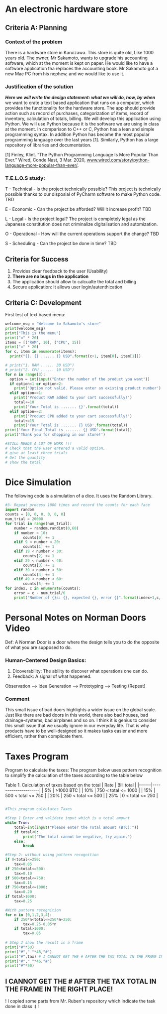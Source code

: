 # An electronic hardware store

## Criteria A: Planning 

### Context of the problem
There is a hardware store in Karuizawa. This store is quite old, Like 1000 years old. The owner, Mr Sakamoto, wants to upgrade his accounting software, which at the moment is kept on paper. He would like to have a software application tha replaces the accounting book. Mr Sakamoto got a new Mac PC from his nephew, and we would like to use it.

### Justification of the solution
***Here we will write the design statement: what we will do, how, by when***
we want to crate a text based application that runs on a computer, which provides the functionality for the hardware store. The app should provide action such as record of purchases, categorization of items, record of inventory, calculation of totals, billing. We will develop this application using Python. We will use Python because it is the software we are using in class at the moment. In comparison to C++ or C, Python has a lean and simple programming syntax. In addition Python has become the most popular programming language over the last years [1]. Similarly, Python has a large repository of libraries and documentation. 

[1] Finley, Klint. “The Python Programming Language Is More Popular Than Ever.” Wired, Conde Nast, 3 Mar. 2020, www.wired.com/story/python-language-more-popular-than-ever/. 

### T.E.L.O.S study: 
 
T - Technical - Is the project technically possible?
This project is technically possible thanks to our disposial of PyCharm software to make Python code. TBD

E - Economic - Can the project be afforded? Will it increase profit?
TBD

L - Legal - Is the project legal?
The project is completely legal as the Japanese constitution does not criminalize digitalisation and automization. 

O - Operational - How will the current operations support the change?
TBD

S - Scheduling - Can the project be done in time?
TBD

## Criteria for Success
1. Provides clear feedback to the user (Usability)
1. **There are no bugs in the application**
1. The application should allow to calcualte the total and billing
1. Secure application: It allows user login/autenthication 


## Criteria C: Development

First test of text based menu:

```.py
welcome_msg = "Welcome to Sakamoto's store"
print(welcome_msg)
print("This is the menu")
print("=" * 20)
items = [("RAM", 10), ("CPU", 15)]
print("=" * 20)
for c, item in enumerate(items):
  print("{}. {} ...... {} USD".format(c+1, item[0], item[1]))

# print("1. RAM ...... 30 USD")
# print("2. CPU ...... 10 USD")
for n in range(3): 
  option = int(input("Enter the number of the product you want"))
  if option<1 or option>2:
    print('Option not valid. Please enter an existing product number')
  elif option==1:
    print('Product RAM added to your cart successfully!')
    total+=10
    print('Your Total is ....... {}'.format(total))
  elif option==2:
    print('Product CPU added to your cart successfully!')
    total+=15
    print('Your Total is ....... {} USD'.format(total))
print('Your Final Total is ....... {} USD'.format(total))
print('Thank you for shopping in our store!')

#STILL NEEDS A LOT OF WORK !!!
# Check that the user entered a valid option,
# give at least three trials
# Get the quantity
# show the total 
```

# Dice Simulation
The following code is a simulation of a dice. It uses the Random Library.
```.py
#3- Repeat process 1000 times and record the counts for each face
import random
counts = [0, 0, 0, 0, 0, 0]
num_trial = 20000
for trial in range(num_trial):
    number = random.randint(0,60)
    if number < 10:
        counts[0] += 1
    elif 9 < number < 20:
        counts[1] += 1
    elif 19 < number < 30:
        counts[2] += 1
    elif 29 < number < 40:
        counts[3] += 1
    elif 39 < number < 50:
        counts[4] += 1
    elif 49 < number < 60:
        counts[5] += 1
for index, c in enumerate(counts):
    error = c - num_trial/6
    print("Number of {}s: {}, expected {}, error {}".format(index+1,c, num_trial/6, error))
```  
# Personal Notes on Norman Doors Video

Def: A Norman Door is a door where the design tells you to do the opposite of what you are supposed to do.

### Human-Centered Design Basics:
1. Dicoverability: The ability to discover what operations one can do.
2. Feedback: A signal of what happened.

Observation --> Idea Generation --> Prototyping --> Testing (Repeat)

### Comment
This small issue of bad doors highlights a wider issue on the global scale. Just like there are bad doors in this world, there also bad houses, bad drainage-systems, bad airplanes and so on. I think it is genius to consider this small issue that we usually ignore in our everyday life. That is why products have to be well-designed so it makes tasks easier and more efficient, rather than complicate them.
 
# Taxes Program 
Program to calculate the taxes: The program below uses pattern recognition to simplify the calculation of the taxes according to the table below

Table 1. Calculation of taxes based on the total
| Rate | Bill total          |
|------|---------------------|
| 5%   | >1000 BTC           |
| 10%  | 750 < total <= 1000 |
| 15%  | 500 < total <= 750  |
| 20%  | 250 < total <= 500  |
| 25%  | 0 < total <= 250    |

```.py

#This program calculates Taxes

#Step 1 Enter and validate input which is a total amount
while True:
    total=int(input("Please enter the Total amount (BTC):"))
    if total<0:
        print("The total cannot be negative, try again.")
    else:
        break

#Step 2: without using pattern recognition
if 0<total<=250:
    tax=0.05
if 250<total<=500:
    tax=0.10
if 500<total<=750:
    tax=0.15
if 750<total<=1000:
    tax=0.20
if total>1000:
    tax=0.25

#With pattern recognition
for n in [0,1,2,3,4]:
    if 250*n<total<=250*n+250:
        tax=0.25-0.05*n
    if total>1000:
        tax=0.05
        
# Step 3 show the result in a frame
print("#"*50)
print("#"," "*46,"#")
print("#",tax) # I CANNOT GET THE # AFTER THE TAX TOTAL IN THE FRAME IN THE RIGHT PLACE!
print("#"," "*46,"#")
print("#"*50)

```
## I CANNOT GET THE # AFTER THE TAX TOTAL IN THE FRAME IN THE RIGHT PLACE!
! I copied some parts from Mr. Ruben's repository which indicate the task done in class :) ! 
